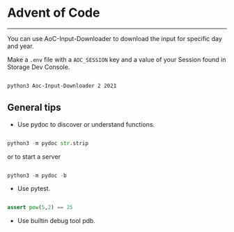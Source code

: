 # Advent of Code

---

You can use AoC-Input-Downloader to download the input for specific day and year.

Make a `.env` file with a `AOC_SESSION` key and a value of your Session found in Storage Dev Console.

```bash

python3 Aoc-Input-Downloader 2 2021

```

## General tips

- Use pydoc to discover or understand functions.

```python

python3 -m pydoc str.strip

```

or to start a server

```python

python3 -m pydoc -b

```

- Use pytest.

```python

assert pow(5,2) == 25

```

- Use builtin debug tool pdb.
